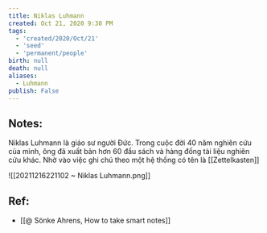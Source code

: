 ```yaml
---
title: Niklas Luhmann
created: Oct 21, 2020 9:30 PM
tags:
  - 'created/2020/Oct/21'
  - 'seed'
  - 'permanent/people'
birth: null
death: null
aliases:
  - Luhmann
publish: False
---
```

## Notes:
Niklas Luhmann là giáo sư người Đức. Trong cuộc đời 40 năm nghiên cứu của mình, ông đã xuất bản hơn 60 đầu sách và hàng đống tài liệu nghiên cứu khác. Nhờ vào việc ghi chú theo một hệ thống có tên là [[Zettelkasten]]

![[20211216221102 ~ Niklas Luhmann.png]]

## Ref:
- [[@ Sönke Ahrens, How to take smart notes]]
